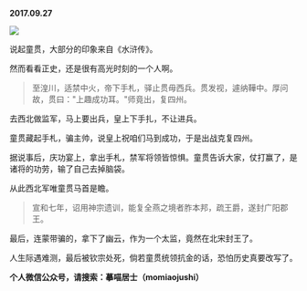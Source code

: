 
          
**2017.09.27**

![](//upload-images.jianshu.io/upload_images/51001-e9752ba939439d68.png)


说起童贯，大部分的印象来自《水浒传》。

然而看看正史，还是很有高光时刻的一个人啊。
>至湟川，适禁中火，帝下手札，驿止贯毋西兵。贯发视，遽纳鞾中。厚问故，贯曰："上趣成功耳。"师竟出，复四州。



去西北做监军，马上要出兵，皇上下手扎，不让进兵。

童贯藏起手札，骗主帅，说皇上祝咱们马到成功，于是出战克复四州。

据说事后，庆功宴上，拿出手札，禁军将领皆惊惧。童贯告诉大家，仗打赢了，是诸将的功劳，输了自己去掉脑袋。

从此西北军唯童贯马首是瞻。
>宣和七年，诏用神宗遗训，能复全燕之境者胙本邦，疏王爵，遂封广阳郡王。



最后，连蒙带骗的，拿下了幽云，作为一个太监，竟然在北宋封王了。

人生际遇难测，最后被钦宗处死，倘若童贯统领抗金的话，恐怕历史真要改写了。


**个人微信公众号，请搜索：摹喵居士（momiaojushi）**

        